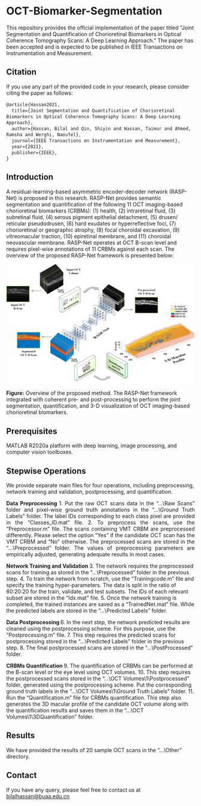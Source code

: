 # OCT-Biomarker-Segmentation
This repository provides the official implementation of the paper titled "Joint Segmentation and Quantification of Chorioretinal Biomarkers in Optical Coherence Tomography Scans: A Deep Learning Approach." The paper has been accepted and is expected to be published in IEEE Transactions on Instrumentation and Measurement.
## Citation
If you use any part of the provided code in your research, please consider citing the paper as follows:
```
@article{Hassan2021,
  title={Joint Segmentation and Quantification of Chorioretinal Biomarkers in Optical Coherence Tomography Scans: A Deep Learning Approach},
  author={Hassan, Bilal and Qin, Shiyin and Hassan, Taimur and Ahmed, Ramsha and Werghi, Naoufel},
  journal={IEEE Transactions on Instrumentation and Measurement},
  year={2021},
  publisher={IEEE},
}
```
## Introduction
A residual-learning-based asymmetric encoder-decoder network (RASP-Net) is proposed in this research. RASP-Net provides semantic segmentation and quantification of the following 11 OCT imaging-based chorioretinal biomarkers (CRBMs): (1) health, (2) intraretinal fluid, (3) subretinal fluid, (4) serous pigment epithelial detachment, (5) drusen/ reticular pseudodrusen, (6) hard exudates or hyperreflective foci, (7) chorioretinal or geographic atrophy, (8) focal choroidal excavation, (9) vitreomacular traction, (10) epiretinal membrane, and (11) choroidal neovascular membrane. RASP-Net operates at OCT B-scan level and requires pixel-wise annotations of 11 CRBMs against each scan. The overview of the proposed RASP-Net framework is presented below: 

<p align="center">
<img width=800 align="center" src = "https://github.com/BilalHassan90/OCT-Biomarker-Segmentation/blob/main/Images/Overview.jpg" alt="Introduction"> </br>
</p>

**Figure:** Overview of the proposed method. The RASP-Net framework integrated with coherent pre- and post-processing to perform the joint segmentation, quantification, and 3-D visualization of OCT imaging-based chorioretinal biomarkers.

## Prerequisites
MATLAB R2020a platform with deep learning, image processing, and computer vision toolboxes. 

## Stepwise Operations
We provide separate main files for four operations, including preprocessing, network training and validation, postprocessing, and quantification.

<p align="justify">
<b>Data Preprocessing </b>
  1.	Put the raw OCT scans data in the “…\Raw Scans” folder and pixel-wise ground truth annotations in the “…\Ground Truth Labels” folder. The label IDs corresponding to each class pixel are provided in the “Classes_ID.mat” file.
  2.	To preprocess the scans, use the “Preprocessor.m” file. The scans containing VMT CRBM are preprocessed differently. Please select the option “Yes” if the candidate OCT scan has the VMT CRBM and “No” otherwise. The preprocessed scans are stored in the “…\Preprocessed” folder. The values of preprocessing parameters are empirically adjusted, generating adequate results in most cases. 

<b>Network Training and Validation </b>
  3.	The network requires the preprocessed scans for training as stored in the “…\Preprocessed” folder in the previous step.
  4.	To train the network from scratch, use the “Trainingcode.m” file and specify the training hyper-parameters. The data is split in the ratio of 60:20:20 for the train, validate, and test subsets. The IDs of each relevant subset are stored in the “Idx.mat” file. 
  5.	Once the network training is completed, the trained instances are saved as a “TrainedNet.mat” file. While the predicted labels are stored in the “…\Predicted Labels” folder.
  
<b>Data Postprocessing </b>
  6.  In the next step, the network predicted results are cleaned using the postprocessing scheme. For this purpose, use the “Postprocessing.m” file.
  7.  This step requires the predicted scans for postprocessing stored in the “…\Predicted Labels” folder in the previous step.
  8.  The final postprocessed scans are stored in the “…\PostProcessed” folder. 

<b>CRBMs Quantification </b>
  9.  The quantification of CRBMs can be performed at the B-scan level or the eye level using OCT volumes.
  10. This step requires the postprocessed scans stored in the “...\OCT Volumes\1\Postprocessed” folder, generated using the postprocessing scheme. Put the corresponding ground truth labels in the “...\OCT Volumes\1\Ground Truth Labels” folder.
  11. Run the “Quantification.m” file for CRBMs quantification. This step also generates the 3D macular profile of the candidate OCT volume along with the quantification results and saves them in the “...\OCT Volumes\1\3DQuantification” folder.
</p>

## Results
We have provided the results of 20 sample OCT scans in the “...\Other” directory.

## Contact
If you have any query, please feel free to contact us at bilalhassan@buaa.edu.cn 

	



  

